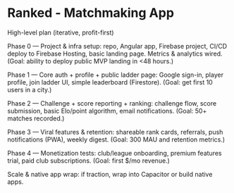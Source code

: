 # Ranked - Matchmaking App

High-level plan (iterative, profit-first)

Phase 0 — Project & infra setup: repo, Angular app, Firebase project, CI/CD deploy to Firebase Hosting, basic landing page. Metrics & analytics wired. (Goal: ability to deploy public MVP landing in <48 hours.)

Phase 1 — Core auth + profile + public ladder page: Google sign-in, player profile, join ladder UI, simple leaderboard (Firestore). (Goal: get first 10 users in a city.)

Phase 2 — Challenge + score reporting + ranking: challenge flow, score submission, basic Elo/point algorithm, email notifications. (Goal: 50+ matches recorded.)

Phase 3 — Viral features & retention: shareable rank cards, referrals, push notifications (PWA), weekly digest. (Goal: 300 MAU and retention metrics.)

Phase 4 — Monetization tests: club/league onboarding, premium features trial, paid club subscriptions. (Goal: first $/mo revenue.)

Scale & native app wrap: if traction, wrap into Capacitor or build native apps.
